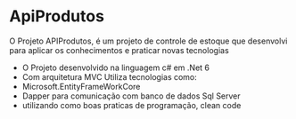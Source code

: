 # ApiProdutos

<p>O Projeto APIProdutos, é um projeto de controle de estoque que desenvolvi para aplicar os conhecimentos e praticar novas tecnologias </p>

<ul>
  <li> O Projeto desenvolvido na linguagem c# em .Net 6 </li>
  <li> Com arquitetura MVC Utiliza tecnologias como:</li>
  
  <li> Microsoft.EntityFrameWorkCore</li>
  <li>Dapper para comunicação com banco de dados Sql Server</li>
<li> utilizando como boas praticas de programação, clean code</li>
  </p>
</ul>
